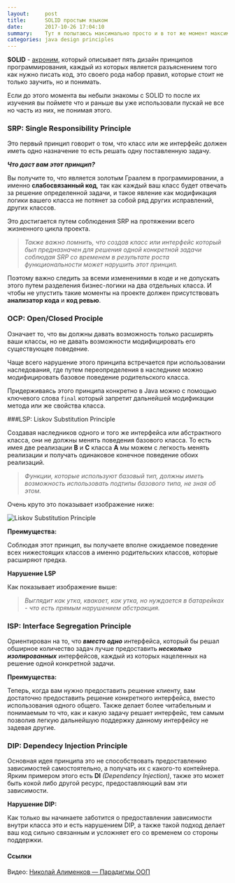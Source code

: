 ```yaml
---
layout:     post
title:      SOLID простым языком
date:       2017-10-26 17:04:10
summary:    Тут я попытаюсь максимально просто и в тот же момент максимально информативно вам пояснить что же такое SOLID и почему вам его нужно знать.
categories: java design principles
---
```


**SOLID** - [акроним](https://ru.wikipedia.org/wiki/Акроним), который описывает пять дизайн принципов программирования, каждый из которых является разъяснением того как нужно писать код, это своего рода набор правил, которые стоит не только заучить, но и понимать.

Если до этого момента вы небыли знакомы с SOLID то после их изучения вы поймете что и раньше вы уже использовали пускай не все но часть из них, не понимая этого.

### SRP: Single Responsibility Principle

Это первый принцип говорит о том, что класс или же интерфейс должен иметь одно назначение то есть решать одну поставленную задачу.

***Что даст вам этот принцип?***

Вы получите то, что является золотым Граалем в программировании, а именно **слабосвязанный код**, так как каждый ваш класс будет отвечать за решение определенной задачи, и такое явление как модификация логики вашего класса не потянет за собой ряд других исправлений, других классов.

Это достигается путем соблюдения SRP на протяжении всего жизненного цикла проекта.

> *Также важно помнить, что создав класс или интерфейс который был предназначен для решения одной конкретной задачи соблюдая SRP со временем в результате роста функциональности может нарушить этот принцип.* 

Поэтому важно следить за всеми изменениями в коде и не допускать этого путем разделения бизнес-логики на два отдельных класса. И чтобы не упустить такие моменты на проекте должен присутствовать **анализатор кода** и **код ревью**.

### OCP: Open/Closed Prociple

Означает то, что вы должны давать возможность только расширять ваши классы, но не давать возможности модифицировать его существующее поведение.

Чаще всего нарушение этого принципа встречается при использовании наследования, где путем переопределения в наследнике можно модифицировать базовое поведение родительского класса.

Придерживаясь этого принципа конкретно в Java можно с помощью ключевого слова `final` который запретит дальнейшей модификации метода или же свойства класса.

###LSP: Liskov Substitution Principle

Создавая наследников одного и того же интерфейса или абстрактного класса, они не должны менять поведения базового класса. То есть имея две реализации **B** и **C** класса **A** мы можем с легкость менять реализации и получать одинаковое конечное поведение обоих реализаций.

> *Функции, которые используют базовый тип, должны иметь возможность использовать подтипы базового типа, не зная об этом.*

Очень круто это показывает изображение ниже:

![Liskov Substitution Principle](/images/posts/posts/2018-10-24/LiskovSubtitutionPrinciple.jpg)

**Преимущества:**

Соблюдая этот принцип, вы получаете вполне ожидаемое поведение всех нижестоящих классов а именно родительских классов, которые расширяют предка.

**Нарушение LSP**

Как показывает изображение выше:

> *Выглядит как утка, квакает, как утка, но нуждается в батарейках - что есть прямым нарушением абстракция.*

### ISP: Interface Segregation Principle

Ориентирован на то, что ***вместо одно*** интерфейса, который бы решал обширное количество задач лучше предоставить ***несколько изолированных*** интерфейсов, каждый из которых нацеленных на решение одной конкретной задачи.

**Преимущества:**

Теперь, когда вам нужно предоставить решение клиенту, вам достаточно предоставить решение конкретного интерфейса, вместо использования одного общего. Также делает более читабельным и понимаемым то что, как и какую задачу решает интерфейс, тем самым позволив легкую дальнейшую поддержку данному интерфейсу не задевая другие.

### DIP: Dependecy Injection Principle

Основная идея принципа это не способствовать предоставлению зависимостей самостоятельно, а получать их с какого-то контейнера. Ярким примером этого есть **DI** *(Dependency Injection)*, также это может быть кокой либо другой ресурс, предоставляющий вам эти зависимости.

**Нарушение DIP:**

Как только вы начинаете заботится о предоставлении зависимости внутри класса это и есть нарушением DIP, а также такой подход делает ваш код сильно связанным и усложняет его со временем со стороны поддержки.

#### Ссылки

Видео: [Николай Алименков — Парадигмы ООП](https://youtu.be/G6LJkWwZGuc)